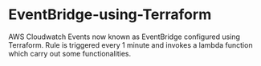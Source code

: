 # EventBridge-using-Terraform
AWS Cloudwatch Events now known as EventBridge configured using Terraform.
Rule is triggered every 1 minute and invokes a lambda function which carry out some functionalities.
